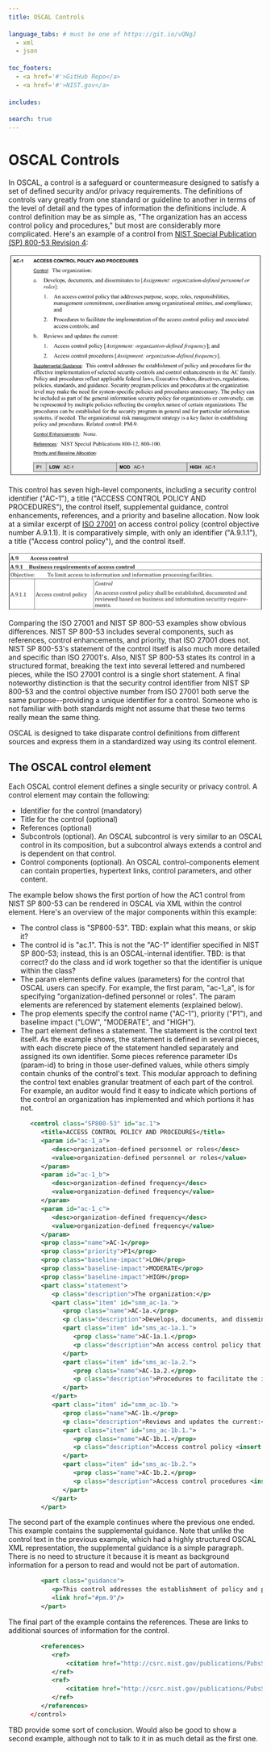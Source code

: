 ```yaml
---
title: OSCAL Controls

language_tabs: # must be one of https://git.io/vQNgJ
  - xml
  - json

toc_footers:
  - <a href='#'>GitHub Repo</a>
  - <a href='#'>NIST.gov</a>

includes:

search: true
---
```

# OSCAL Controls
In OSCAL, a control is a safeguard or countermeasure designed to satisfy a set of defined security and/or privacy requirements. The definitions of controls vary greatly from one standard or guideline to another in terms of the level of detail and the types of information the definitions include. A control definition may be as simple as, "The organization has an access control policy and procedures," but most are considerably more complicated. Here's an example of a control from [NIST Special Publication (SP) 800-53 Revision 4](https://doi.org/10.6028/NIST.SP.800-53r4):

![800-53Rev4AC1](/docs/graphics/NIST-SP-800-53-Rev4-AC1.png "NIST SP 800-53 Rev 4 AC-1")

This control has seven high-level components, including a security control identifier ("AC-1"), a title ("ACCESS CONTROL POLICY AND PROCEDURES"), the control itself, supplemental guidance, control enhancements, references, and a priority and baseline allocation. Now look at a similar excerpt of [ISO 27001](https://www.iso.org/isoiec-27001-information-security.html) on access control policy (control objective number A.9.1.1). It is comparatively simple, with only an identifier ("A.9.1.1"), a title ("Access control policy"), and the control itself.

![ISO27001A91](/docs/graphics/ISO-27001-Control-A9.png "ISO 27001 Control Objective A.9.1.1")

Comparing the ISO 27001 and NIST SP 800-53 examples show obvious differences. NIST SP 800-53 includes several components, such as references, control enhancements, and priority, that ISO 27001 does not. NIST SP 800-53's statement of the control itself is also much more detailed and specific than ISO 27001's. Also, NIST SP 800-53 states its control in a structured format, breaking the text into several lettered and numbered pieces, while the ISO 27001 control is a single short statement. A final noteworthy distinction is that the security control identifier from NIST SP 800-53 and the control objective number from ISO 27001 both serve the same purpose--providing a unique identifier for a control. Someone who is not familiar with both standards might not assume that these two terms really mean the same thing.

OSCAL is designed to take disparate control definitions from different sources and express them in a standardized way using its control element.

## The OSCAL control element
Each OSCAL control element defines a single security or privacy control. A control element may contain the following:

* Identifier for the control (mandatory)
* Title for the control (optional)
* References (optional)
* Subcontrols (optional). An OSCAL subcontrol is very similar to an OSCAL control in its composition, but a subcontrol always extends a control and is dependent on that control. 
* Control components (optional). An OSCAL control-components element can contain properties, hypertext links, control parameters, and other content.

The example below shows the first portion of how the AC1 control from NIST SP 800-53 can be rendered in OSCAL via XML within the control element. Here's an overview of the major components within this example:

* The control class is "SP800-53". TBD: explain what this means, or skip it?
* The control id is "ac.1". This is not the "AC-1" identifier specified in NIST SP 800-53; instead, this is an OSCAL-internal identifier. TBD: is that correct? do the class and id work together so that the identifier is unique within the class?
* The param elements define values (parameters) for the control that OSCAL users can specify. For example, the first param, "ac-1_a", is for specifying "organization-defined personnel or roles". The param elements are referenced by statement elements (explained below).
* The prop elements specify the control name ("AC-1"), priority ("P1"), and baseline impact ("LOW", "MODERATE", and "HIGH").
* The part element defines a statement. The statement is the control text itself. As the example shows, the statement is defined in several pieces, with each discrete piece of the statement handled separately and assigned its own identifier. Some pieces reference parameter IDs (param-id) to bring in those user-defined values, while others simply contain chunks of the control's text. This modular approach to defining the control text enables granular treatment of each part of the control. For example, an auditor would find it easy to indicate which portions of the control an organization has implemented and which portions it has not.

```xml
      <control class="SP800-53" id="ac.1">
         <title>ACCESS CONTROL POLICY AND PROCEDURES</title>
         <param id="ac-1_a">
            <desc>organization-defined personnel or roles</desc>
            <value>organization-defined personnel or roles</value>
         </param>
         <param id="ac-1_b">
            <desc>organization-defined frequency</desc>
            <value>organization-defined frequency</value>
         </param>
         <param id="ac-1_c">
            <desc>organization-defined frequency</desc>
            <value>organization-defined frequency</value>
         </param>
         <prop class="name">AC-1</prop>
         <prop class="priority">P1</prop>
         <prop class="baseline-impact">LOW</prop>
         <prop class="baseline-impact">MODERATE</prop>
         <prop class="baseline-impact">HIGH</prop>
         <part class="statement">
            <p class="description">The organization:</p>
            <part class="item" id="smm_ac-1a.">
               <prop class="name">AC-1a.</prop>
               <p class="description">Develops, documents, and disseminates to <insert param-id="ac-1_a"/>:</p>
               <part class="item" id="sms_ac-1a.1.">
                  <prop class="name">AC-1a.1.</prop>
                  <p class="description">An access control policy that addresses purpose, scope, roles, responsibilities, management commitment, coordination among organizational entities, and compliance; and</p>
               </part>
               <part class="item" id="sms_ac-1a.2.">
                  <prop class="name">AC-1a.2.</prop>
                  <p class="description">Procedures to facilitate the implementation of the access control policy and associated access controls; and</p>
               </part>
            </part>
            <part class="item" id="smm_ac-1b.">
               <prop class="name">AC-1b.</prop>
               <p class="description">Reviews and updates the current:</p>
               <part class="item" id="sms_ac-1b.1.">
                  <prop class="name">AC-1b.1.</prop>
                  <p class="description">Access control policy <insert param-id="ac-1_b"/>; and</p>
               </part>
               <part class="item" id="sms_ac-1b.2.">
                  <prop class="name">AC-1b.2.</prop>
                  <p class="description">Access control procedures <insert param-id="ac-1_c"/>.</p>
               </part>
            </part>
         </part>
```

The second part of the example continues where the previous one ended. This example contains the supplemental guidance. Note that unlike the control text in the previous example, which had a highly structured OSCAL XML representation, the supplemental guidance is a simple paragraph. There is no need to structure it because it is meant as background information for a person to read and would not be part of automation.

```xml
         <part class="guidance">
            <p>This control addresses the establishment of policy and procedures for the effective implementation of selected security controls and control enhancements in the AC family. Policy and procedures reflect applicable federal laws, Executive Orders, directives, regulations, policies, standards, and guidance. Security program policies and procedures at the organization level may make the need for system-specific policies and procedures unnecessary. The policy can be included as part of the general information security policy for organizations or conversely, can be represented by multiple policies reflecting the complex nature of certain organizations. The procedures can be established for the security program in general and for particular information systems, if needed. The organizational risk management strategy is a key factor in establishing policy and procedures.</p>
            <link href="#pm.9"/>
         </part>
```

The final part of the example contains the references. These are links to additional sources of information for the control.

```xml
         <references>
            <ref>
                <citation href="http://csrc.nist.gov/publications/PubsSPs.html#800-12">NIST Special Publication 800-12</citation>
            </ref>
            <ref>
                <citation href="http://csrc.nist.gov/publications/PubsSPs.html#800-100">NIST Special Publication 800-100</citation>
            </ref>
         </references>
      </control>
```

TBD provide some sort of conclusion. Would also be good to show a second example, although not to talk to it in as much detail as the first one.
